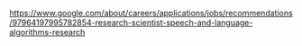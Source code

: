 

https://www.google.com/about/careers/applications/jobs/recommendations/97964197995782854-research-scientist-speech-and-language-algorithms-research